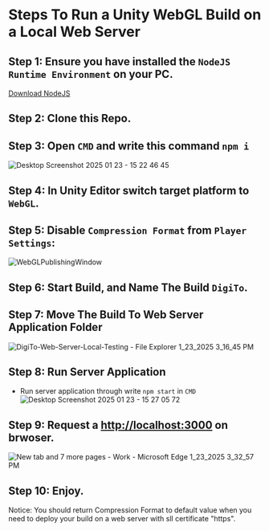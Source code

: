 # Steps To Run a Unity WebGL Build on a Local Web Server

## Step 1: Ensure you have installed the `NodeJS Runtime Environment` on your PC.
[Download NodeJS](https://nodejs.org/en/download)

## Step 2: Clone this Repo.

## Step 3: Open `CMD` and write this command `npm i`
![Desktop Screenshot 2025 01 23 - 15 22 46 45](https://github.com/user-attachments/assets/4bb30c50-6c7c-4a9f-8eca-0058f75b520c)


## Step 4: In Unity Editor switch target platform to `WebGL`.

## Step 5: Disable `Compression Format` from `Player Settings`:
![WebGLPublishingWindow](https://github.com/user-attachments/assets/c09fe143-c0f4-48a4-a7e6-a2a2aff0217f)

## Step 6: Start Build, and Name The Build `DigiTo`.

## Step 7: Move The Build To Web Server Application Folder
![DigiTo-Web-Server-Local-Testing - File Explorer 1_23_2025 3_16_45 PM](https://github.com/user-attachments/assets/ad04aabc-fdb3-4c9b-87c3-d23307d2bce0)

## Step 8: Run Server Application
- Run server application through write `npm start` in `CMD`
![Desktop Screenshot 2025 01 23 - 15 27 05 72](https://github.com/user-attachments/assets/9592ea7e-bf12-42c5-ae7b-9630b222e711)

## Step 9: Request a [http://localhost:3000](http://localhost:3000) on brwoser.
![New tab and 7 more pages - Work - Microsoft​ Edge 1_23_2025 3_32_57 PM](https://github.com/user-attachments/assets/00ce2897-692e-4ad0-b572-f63d6e09c6cf)

## Step 10: Enjoy.

Notice: You should return Compression Format to default value when you need to deploy your build on a web server with sll certificate "https".
